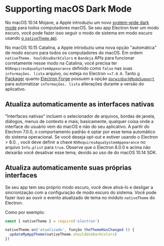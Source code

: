 # Supporting macOS Dark Mode

No macOS 10.14 Mojave, a Apple introduziu um novo [system-wide dark mode](https://developer.apple.com/design/human-interface-guidelines/macos/visual-design/dark-mode/) para todos computadores macOS.  Se seu app Electron tiver um modo escuro, você pode fazer isso seguir o modo de sistema em modo escuro usando [o `nativeTheme` api](../api/native-theme.md).

No macOS 10.15 Catalina, a Apple introduziu uma nova opção "automática" de modo escuro para todos os computadores do macOS. Em ordem `nativeTheme. houldUseDarkColors` e `Bandeja` APIs para funcionar corretamente nesse modo na Catalina, você precisa ter `NSRequiresAquaSystemAppearance` definido como `false` nas suas `informações. lista` arquivo, ou esteja no Electron `>=7.0.0`. Tanto [o Packager](https://github.com/electron/electron-packager) quanto [Electron Forge](https://www.electronforge.io/) possuem a opção [`darwinDarkModeSupport`](https://electron.github.io/electron-packager/master/interfaces/electronpackager.options.html#darwindarkmodesupport) para automatizar `informações. lista` alterações durante a versão do aplicativo.

## Atualiza automaticamente as interfaces nativas

"Interfaces nativas" incluem o selecionador de arquivos, bordas de janela, diálogos, menus de contexto e mais; basicamente, qualquer coisa onde a interface do usuário vem do macOS e não do seu aplicativo. A partir do Electron 7.0.0, o comportamento padrão é optar por esse tema automático do sistema operacional. Se você deseja opt-out e estiver usando o Electron
&gt; 8.0. , você deve definir a chave `NSRequiresAquaSystemAppearance` no arquivo `Info.plist` para `true`. Observe que o Electron 8.0.0 e acima não deixarão você desativar esse tema, devido ao uso de do macOS 10.14 SDK.

## Atualiza automaticamente suas próprias interfaces

Se seu app tem seu próprio modo escuro, você deve ativá-lo e desligar a sincronização com a configuração de modo escuro do sistema. Você pode fazer isso ao ouvir o evento atualizado de tema no módulo `nativeTheme` do Electron.

Como por exemplo:

```javascript
const { nativeTheme } = require('electron')

nativeTheme.on('atualizado', função theThemeHasChanged () {
  updateMyAppTheme(nativeTheme.shouldUseDarkColors)
})
```
